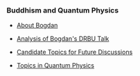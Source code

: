 ### Buddhism and Quantum Physics

* [About Bogdan](/bogdan.md)

* [Analysis of Bogdan's DRBU Talk](analysis.md)

* [Candidate Topics for Future Discussions](topics.md)

* [Topics in Quantum Physics](quantum.md)

